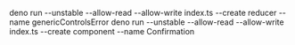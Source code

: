 deno run --unstable --allow-read --allow-write index.ts --create reducer --name genericControlsError
deno run --unstable --allow-read --allow-write index.ts --create component --name Confirmation